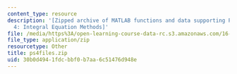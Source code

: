 ```yaml
---
content_type: resource
description: '[Zipped archive of MATLAB functions and data supporting Problem Set
  4: Integral Equation Methods]'
file: /media/https%3A/open-learning-course-data-rc.s3.amazonaws.com/16-920j-numerical-methods-for-partial-differential-equations-sma-5212-spring-2003/30b0d4941fdcbbf0b7aa6c51476d948e_ps4files.zip
file_type: application/zip
resourcetype: Other
title: ps4files.zip
uid: 30b0d494-1fdc-bbf0-b7aa-6c51476d948e
---
```

